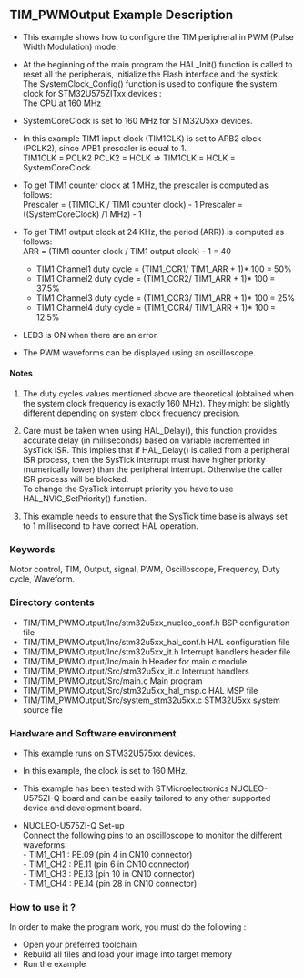 ## <b>TIM_PWMOutput Example Description</b>

- This example shows how to configure the TIM peripheral in PWM (Pulse Width Modulation) mode.

- At the beginning of the main program the HAL_Init() function is called to reset all the peripherals, initialize the Flash interface and the systick.  
The SystemClock_Config() function is used to configure the system clock for STM32U575ZITxx devices :  
     The CPU at 160 MHz 

- SystemCoreClock is set to 160 MHz for STM32U5xx devices.

- In this example TIM1 input clock (TIM1CLK) is set to APB2 clock (PCLK2), since APB1 prescaler is equal to 1.  
      TIM1CLK = PCLK2
      PCLK2 = HCLK
      => TIM1CLK = HCLK = SystemCoreClock

- To get TIM1 counter clock at 1 MHz, the prescaler is computed as follows:  
       Prescaler = (TIM1CLK / TIM1 counter clock) - 1
       Prescaler = ((SystemCoreClock) /1 MHz) - 1

- To get TIM1 output clock at 24 KHz, the period (ARR)) is computed as follows:  
       ARR = (TIM1 counter clock / TIM1 output clock) - 1
           = 40

    - TIM1 Channel1 duty cycle = (TIM1_CCR1/ TIM1_ARR + 1)* 100 = 50%
    - TIM1 Channel2 duty cycle = (TIM1_CCR2/ TIM1_ARR + 1)* 100 = 37.5%
    - TIM1 Channel3 duty cycle = (TIM1_CCR3/ TIM1_ARR + 1)* 100 = 25%
    - TIM1 Channel4 duty cycle = (TIM1_CCR4/ TIM1_ARR + 1)* 100 = 12.5%

- LED3 is ON when there are an error.

- The PWM waveforms can be displayed using an oscilloscope.

#### <b>Notes</b>

 1. The duty cycles values mentioned above are theoretical (obtained when the system clock frequency is exactly 160 MHz).
    They might be slightly different depending on system clock frequency precision.

 2. Care must be taken when using HAL_Delay(), this function provides accurate delay (in milliseconds)
    based on variable incremented in SysTick ISR. This implies that if HAL_Delay() is called from
    a peripheral ISR process, then the SysTick interrupt must have higher priority (numerically lower)
    than the peripheral interrupt. Otherwise the caller ISR process will be blocked.  
    To change the SysTick interrupt priority you have to use HAL_NVIC_SetPriority() function.

 3. This example needs to ensure that the SysTick time base is always set to 1 millisecond
    to have correct HAL operation.

### <b>Keywords</b>

Motor control, TIM, Output, signal, PWM, Oscilloscope, Frequency, Duty cycle, Waveform.

### <b>Directory contents</b>

  - TIM/TIM_PWMOutput/Inc/stm32u5xx_nucleo_conf.h BSP configuration file
  - TIM/TIM_PWMOutput/Inc/stm32u5xx_hal_conf.h    HAL configuration file
  - TIM/TIM_PWMOutput/Inc/stm32u5xx_it.h          Interrupt handlers header file
  - TIM/TIM_PWMOutput/Inc/main.h                  Header for main.c module  
  - TIM/TIM_PWMOutput/Src/stm32u5xx_it.c          Interrupt handlers
  - TIM/TIM_PWMOutput/Src/main.c                  Main program
  - TIM/TIM_PWMOutput/Src/stm32u5xx_hal_msp.c     HAL MSP file
  - TIM/TIM_PWMOutput/Src/system_stm32u5xx.c      STM32U5xx system source file

### <b>Hardware and Software environment</b>

  - This example runs on STM32U575xx devices.
  - In this example, the clock is set to 160 MHz.

  - This example has been tested with STMicroelectronics NUCLEO-U575ZI-Q 
    board and can be easily tailored to any other supported device 
    and development board.

  - NUCLEO-U575ZI-Q Set-up  
Connect the following pins to an oscilloscope to monitor the different waveforms:  
        - TIM1_CH1 : PE.09 (pin 4 in CN10 connector)  
        - TIM1_CH2 : PE.11 (pin 6 in CN10 connector)  
        - TIM1_CH3 : PE.13 (pin 10 in CN10 connector)  
        - TIM1_CH4 : PE.14 (pin 28 in CN10 connector)  

### <b>How to use it ?</b>

In order to make the program work, you must do the following :  
 - Open your preferred toolchain  
 - Rebuild all files and load your image into target memory  
 - Run the example

